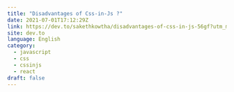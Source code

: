 ```yaml
---
title: "Disadvantages of Css-in-Js ?"
date: 2021-07-01T17:12:29Z
link: https://dev.to/sakethkowtha/disadvantages-of-css-in-js-56gf?utm_medium=RSS&utm_source=news.12bit.vn
site: dev.to
language: English
category:
  - javascript
  - css
  - cssinjs
  - react
draft: false
---
```

